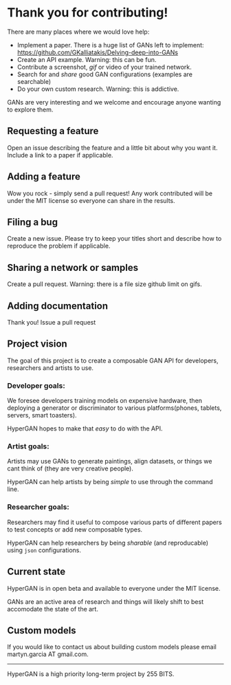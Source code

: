 # Thank you for contributing!

There are many places where we would love help:

* Implement a paper.  There is a huge list of GANs left to implement: https://github.com/GKalliatakis/Delving-deep-into-GANs
* Create an API example.  Warning: this can be fun.
* Contribute a screenshot, _gif_ or video of your trained network.
* Search for and _share_ good GAN configurations (examples are searchable)
* Do your own custom research.  Warning: this is addictive.

GANs are very interesting and we welcome and encourage anyone wanting to explore them.

## Requesting a feature

Open an issue describing the feature and a little bit about why you want it.  Include a link to a paper if applicable. 

## Adding a feature

Wow you rock - simply send a pull request!  Any work contributed will be under the MIT license so everyone can share in the results.

## Filing a bug

Create a new issue.  Please try to keep your titles short and describe how to reproduce the problem if applicable.

## Sharing a network or samples

Create a pull request.  Warning: there is a file size github limit on gifs. 

## Adding documentation

Thank you!  Issue a pull request

## Project vision

The goal of this project is to create a composable GAN API for developers, researchers and artists to use.

### Developer goals:

We foresee developers training models on expensive hardware, then deploying a generator or discriminator to various platforms(phones, tablets, servers, smart toasters).  

HyperGAN hopes to make that *easy* to do with the API.

### Artist goals:

Artists may use GANs to generate paintings, align datasets, or things we cant think of (they are very creative people).  

HyperGAN can help artists by being *simple* to use through the command line.

### Researcher goals:

Researchers may find it useful to compose various parts of different papers to test concepts or add new composable types.  

HyperGAN can help researchers by being *sharable* (and reproducable) using `json` configurations.

## Current state

HyperGAN is in open beta and available to everyone under the MIT license.

GANs are an active area of research and things will likely shift to best accomodate the state of the art.

## Custom models

If you would like to contact us about building custom models please email martyn.garcia AT gmail.com.

---

HyperGAN is a high priority long-term project by 255 BITS.
